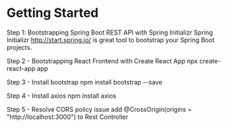 # Getting Started
Step 1: Bootstrapping Spring Boot REST API with Spring Initializr
Spring Initializr http://start.spring.io/ is great tool to bootstrap your Spring Boot projects.

Step 2 - Bootstrapping React Frontend with Create React App 
npx create-react-app app

Step 3 - Install bootstrap 
npm install bootstrap --save

Step 4 - Install axios 
npm install axios 

Step 5 - Resolve CORS policy issue 
add @CrossOrigin(origins = "http://localhost:3000") to Rest Controller


